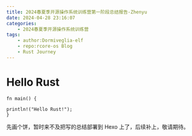 ```yaml
---
title: 2024春夏季开源操作系统训练营第一阶段总结报告-Zhenyu
date: 2024-04-28 23:16:07
categories:
    - 2024春夏季开源操作系统训练营
tags:
    - author:Dormiveglia-elf
    - repo:rcore-os Blog
    - Rust Journey
---
```


# Hello Rust
    fn main() {

    println!("Hello Rust!");
    }

先画个饼，暂时来不及把写的总结部署到 Hexo 上了，后续补上，敬请期待。
